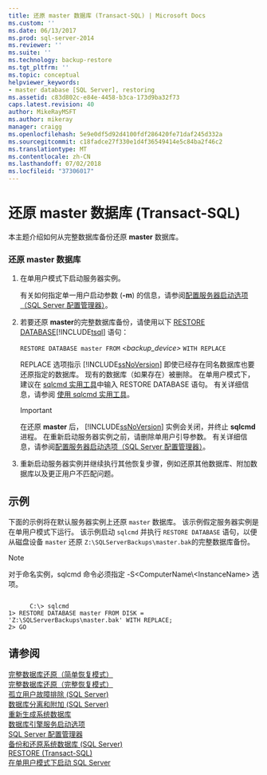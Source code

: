 ```yaml
---
title: 还原 master 数据库 (Transact-SQL) | Microsoft Docs
ms.custom: ''
ms.date: 06/13/2017
ms.prod: sql-server-2014
ms.reviewer: ''
ms.suite: ''
ms.technology: backup-restore
ms.tgt_pltfrm: ''
ms.topic: conceptual
helpviewer_keywords:
- master database [SQL Server], restoring
ms.assetid: c83d802c-e84e-4458-b3ca-173d9ba32f73
caps.latest.revision: 40
author: MikeRayMSFT
ms.author: mikeray
manager: craigg
ms.openlocfilehash: 5e9e0df5d92d4100fdf286420fe71daf245d332a
ms.sourcegitcommit: c18fadce27f330e1d4f36549414e5c84ba2f46c2
ms.translationtype: MT
ms.contentlocale: zh-CN
ms.lasthandoff: 07/02/2018
ms.locfileid: "37306017"
---
```

# <a name="restore-the-master-database-transact-sql"></a>还原 master 数据库 (Transact-SQL)
  本主题介绍如何从完整数据库备份还原 **master** 数据库。  
  
### <a name="to-restore-the-master-database"></a>还原 master 数据库  
  
1.  在单用户模式下启动服务器实例。  
  
     有关如何指定单一用户启动参数 (**-m**) 的信息，请参阅[配置服务器启动选项（SQL Server 配置管理器）](../../database-engine/configure-windows/scm-services-configure-server-startup-options.md)。  
  
2.  若要还原 **master**的完整数据库备份，请使用以下 [RESTORE DATABASE](/sql/t-sql/statements/restore-statements-transact-sql)[!INCLUDE[tsql](../../includes/tsql-md.md)] 语句：  
  
     `RESTORE DATABASE master FROM`  *<backup_device>*  `WITH REPLACE`  
  
     REPLACE 选项指示 [!INCLUDE[ssNoVersion](../../../includes/ssnoversion-md.md)] 即使已经存在同名数据库也要还原指定的数据库。 现有的数据库（如果存在）被删除。 在单用户模式下，建议在 [sqlcmd 实用工具](../../tools/sqlcmd-utility.md)中输入 RESTORE DATABASE 语句。 有关详细信息，请参阅 [使用 sqlcmd 实用工具](../scripting/sqlcmd-use-the-utility.md)。  
  
    > [!IMPORTANT]  
    >  在还原 **master** 后， [!INCLUDE[ssNoVersion](../../../includes/ssnoversion-md.md)] 实例会关闭，并终止 **sqlcmd** 进程。 在重新启动服务器实例之前，请删除单用户引导参数。 有关详细信息，请参阅[配置服务器启动选项（SQL Server 配置管理器）](../../database-engine/configure-windows/scm-services-configure-server-startup-options.md)。  
  
3.  重新启动服务器实例并继续执行其他恢复步骤，例如还原其他数据库、附加数据库以及更正用户不匹配问题。  
  
## <a name="example"></a>示例  
 下面的示例将在默认服务器实例上还原 `master` 数据库。 该示例假定服务器实例是在单用户模式下运行。 该示例启动 `sqlcmd` 并执行 `RESTORE DATABASE` 语句，以便从磁盘设备 `master` 还原 `Z:\SQLServerBackups\master.bak`的完整数据库备份。  
  
> [!NOTE]  
>  对于命名实例，sqlcmd 命令必须指定 -S\<ComputerName\\\<InstanceName> 选项。  
  
```  
  
      C:\> sqlcmd  
1> RESTORE DATABASE master FROM DISK = 'Z:\SQLServerBackups\master.bak' WITH REPLACE;  
2> GO  
```  
  
## <a name="see-also"></a>请参阅  
 [完整数据库还原（简单恢复模式）](complete-database-restores-simple-recovery-model.md)   
 [完整数据库还原（完整恢复模式）](complete-database-restores-full-recovery-model.md)   
 [孤立用户故障排除 (SQL Server)](../../sql-server/failover-clusters/troubleshoot-orphaned-users-sql-server.md)   
 [数据库分离和附加 (SQL Server)](../databases/database-detach-and-attach-sql-server.md)   
 [重新生成系统数据库](../databases/system-databases.md)   
 [数据库引擎服务启动选项](../../database-engine/configure-windows/database-engine-service-startup-options.md)   
 [SQL Server 配置管理器](../sql-server-configuration-manager.md)   
 [备份和还原系统数据库 (SQL Server)](back-up-and-restore-of-system-databases-sql-server.md)   
 [RESTORE &#40;Transact-SQL&#41;](/sql/t-sql/statements/restore-statements-transact-sql)   
 [在单用户模式下启动 SQL Server](../../database-engine/configure-windows/start-sql-server-in-single-user-mode.md)  
  
  
